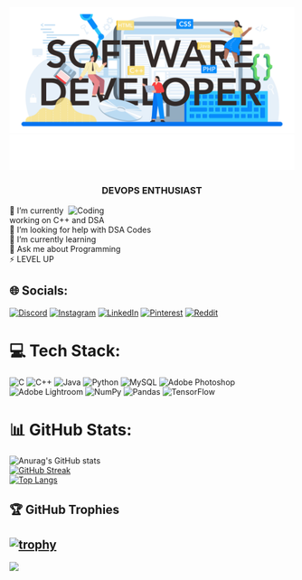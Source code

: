 <img src="https://github.com/Devansh-Chauhan-GitHub/Devansh-Chauhan-GitHub/blob/main/software_text_1.jpg">
<img src="https://github.com/Devansh-Chauhan-GitHub/Devansh-Chauhan-GitHub/blob/main/name.svg">
<h3 align="center">DEVOPS ENTHUSIAST</h3>
<img align="right" alt="Coding" width="400" src="https://mir-s3-cdn-cf.behance.net/project_modules/disp/601014116770475.6068beff4640a.gif">
🔭 I’m currently working on C++ and DSA<br>🤝 I’m looking for help with DSA Codes<br>🌱 I’m currently learning<br>💬 Ask me about Programming<br>⚡ LEVEL UP


## 🌐 Socials:
[![Discord](https://img.shields.io/badge/Discord-%237289DA.svg?logo=discord&logoColor=white)](https://discord.gg/706037710896365630) [![Instagram](https://img.shields.io/badge/Instagram-%23E4405F.svg?logo=Instagram&logoColor=white)](https://instagram.com/devansh_chauhan_ig) [![LinkedIn](https://img.shields.io/badge/LinkedIn-%230077B5.svg?logo=linkedin&logoColor=white)](https://linkedin.com/in/devansh-chauhan-2b13581a1) [![Pinterest](https://img.shields.io/badge/Pinterest-%23E60023.svg?logo=Pinterest&logoColor=white)](https://pinterest.com/chauhandevansh9) [![Reddit](https://img.shields.io/badge/Reddit-%23FF4500.svg?logo=Reddit&logoColor=white)](https://reddit.com/user/IFEELKINGDC) 

# 💻 Tech Stack:
![C](https://img.shields.io/badge/c-%2300599C.svg?style=for-the-badge&logo=c&logoColor=white) ![C++](https://img.shields.io/badge/c++-%2300599C.svg?style=for-the-badge&logo=c%2B%2B&logoColor=white) ![Java](https://img.shields.io/badge/java-%23ED8B00.svg?style=for-the-badge&logo=java&logoColor=white) ![Python](https://img.shields.io/badge/python-3670A0?style=for-the-badge&logo=python&logoColor=ffdd54) ![MySQL](https://img.shields.io/badge/mysql-%2300f.svg?style=for-the-badge&logo=mysql&logoColor=white) ![Adobe Photoshop](https://img.shields.io/badge/adobephotoshop-%2331A8FF.svg?style=for-the-badge&logo=adobephotoshop&logoColor=white) ![Adobe Lightroom](https://img.shields.io/badge/Adobe%20Lightroom-31A8FF.svg?style=for-the-badge&logo=Adobe%20Lightroom&logoColor=white) ![NumPy](https://img.shields.io/badge/numpy-%23013243.svg?style=for-the-badge&logo=numpy&logoColor=white) ![Pandas](https://img.shields.io/badge/pandas-%23150458.svg?style=for-the-badge&logo=pandas&logoColor=white) ![TensorFlow](https://img.shields.io/badge/TensorFlow-%23FF6F00.svg?style=for-the-badge&logo=TensorFlow&logoColor=white)
# 📊 GitHub Stats:
![Anurag's GitHub stats](https://github-readme-stats.vercel.app/api?username=Devansh-Chauhan-GitHub&show_icons=true&theme=radical)<br/>
[![GitHub Streak](https://streak-stats.demolab.com/?user=Devansh-Chauhan-GitHub&theme=radical)](https://git.io/streak-stats)<br/>
[![Top Langs](https://github-readme-stats.vercel.app/api/top-langs/?username=Devansh-Chauhan-GitHub&layout=compact&theme=radical)](https://github.com/anuraghazra/github-readme-stats)
## 🏆 GitHub Trophies
[![trophy](https://github-profile-trophy.vercel.app/?username=Devansh-Chauhan-GitHub&theme=radical)](https://github.com/ryo-ma/github-profile-trophy)
---
![](https://komarev.com/ghpvc/?username=Devansh-Chauhan-GitHub&color=ff69b4)
<!-- Proudly created with GPRM ( https://gprm.itsvg.in ) -->
